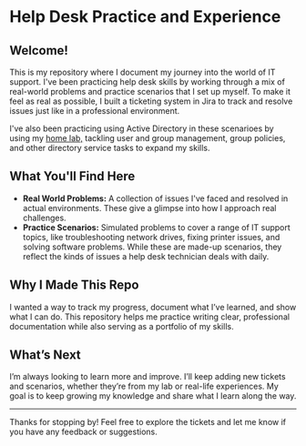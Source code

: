 # Help Desk Practice and Experience

## Welcome!

This is my repository where I document my journey into the world of IT support. I've been practicing help desk skills by working through a mix of real-world problems and practice scenarios that I set up myself. To make it feel as real as possible, I built a ticketing system in Jira to track and resolve issues just like in a professional environment.

I've also been practicing using Active Directory in these scenarioes by using my [home lab,](https://github.com/pauljang3/HomeLab) tackling user and group management, group policies, and other directory service tasks to expand my skills.

## What You'll Find Here

- **Real World Problems:** A collection of issues I've faced and resolved in actual environments. These give a glimpse into how I approach real challenges.
- **Practice Scenarios:** Simulated problems to cover a range of IT support topics, like troubleshooting network drives, fixing printer issues, and solving software problems. While these are made-up scenarios, they reflect the kinds of issues a help desk technician deals with daily.

## Why I Made This Repo

I wanted a way to track my progress, document what I’ve learned, and show what I can do. This repository helps me practice writing clear, professional documentation while also serving as a portfolio of my skills.

## What’s Next

I’m always looking to learn more and improve. I’ll keep adding new tickets and scenarios, whether they’re from my lab or real-life experiences. My goal is to keep growing my knowledge and share what I learn along the way.

---

Thanks for stopping by! Feel free to explore the tickets and let me know if you have any feedback or suggestions.
